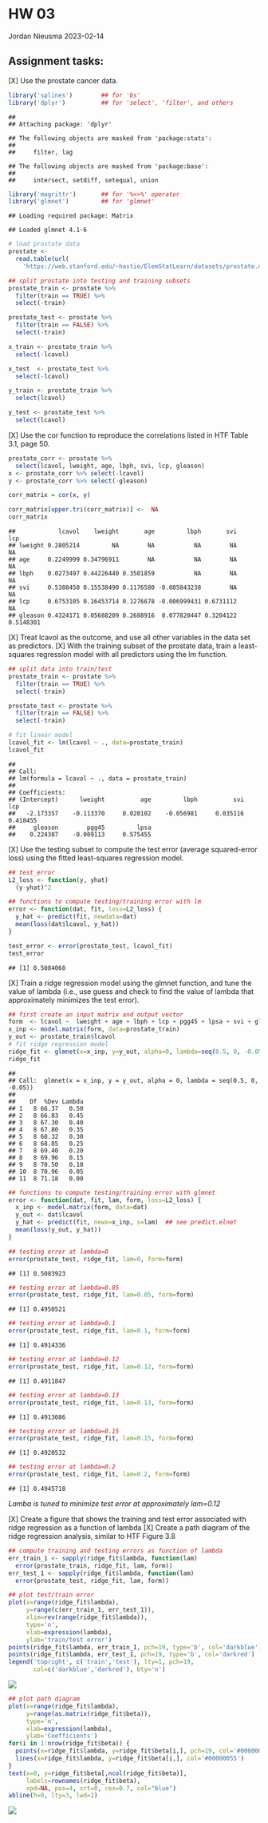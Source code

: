 HW 03
================
Jordan Nieusma
2023-02-14

## Assignment tasks:

\[X\] Use the prostate cancer data.

``` r
library('splines')        ## for 'bs'
library('dplyr')          ## for 'select', 'filter', and others
```

    ## 
    ## Attaching package: 'dplyr'

    ## The following objects are masked from 'package:stats':
    ## 
    ##     filter, lag

    ## The following objects are masked from 'package:base':
    ## 
    ##     intersect, setdiff, setequal, union

``` r
library('magrittr')       ## for '%<>%' operator
library('glmnet')         ## for 'glmnet' 
```

    ## Loading required package: Matrix

    ## Loaded glmnet 4.1-6

``` r
# load prostate data
prostate <- 
  read.table(url(
    'https://web.stanford.edu/~hastie/ElemStatLearn/datasets/prostate.data'))

## split prostate into testing and training subsets
prostate_train <- prostate %>%
  filter(train == TRUE) %>% 
  select(-train)

prostate_test <- prostate %>%
  filter(train == FALSE) %>% 
  select(-train)

x_train <- prostate_train %>%
  select(-lcavol)

x_test  <- prostate_test %>%
  select(-lcavol)

y_train <- prostate_train %>%
  select(lcavol)

y_test <- prostate_test %>%
  select(lcavol)
```

\[X\] Use the cor function to reproduce the correlations listed in HTF
Table 3.1, page 50.

``` r
prostate_corr <- prostate %>%
  select(lcavol, lweight, age, lbph, svi, lcp, gleason)
x <- prostate_corr %>% select(-lcavol)
y <- prostate_corr %>% select(-gleason)

corr_matrix = cor(x, y)

corr_matrix[upper.tri(corr_matrix)] <-  NA 
corr_matrix
```

    ##            lcavol    lweight       age         lbph       svi       lcp
    ## lweight 0.2805214         NA        NA           NA        NA        NA
    ## age     0.2249999 0.34796911        NA           NA        NA        NA
    ## lbph    0.0273497 0.44226440 0.3501859           NA        NA        NA
    ## svi     0.5388450 0.15538490 0.1176580 -0.085843238        NA        NA
    ## lcp     0.6753105 0.16453714 0.1276678 -0.006999431 0.6731112        NA
    ## gleason 0.4324171 0.05688209 0.2688916  0.077820447 0.3204122 0.5148301

\[X\] Treat lcavol as the outcome, and use all other variables in the
data set as predictors. \[X\] With the training subset of the prostate
data, train a least-squares regression model with all predictors using
the lm function.

``` r
## split data into train/test
prostate_train <- prostate %>%
  filter(train == TRUE) %>% 
  select(-train)

prostate_test <- prostate %>%
  filter(train == FALSE) %>% 
  select(-train)
```

``` r
# fit linear model
lcavol_fit <- lm(lcavol ~ ., data=prostate_train)
lcavol_fit
```

    ## 
    ## Call:
    ## lm(formula = lcavol ~ ., data = prostate_train)
    ## 
    ## Coefficients:
    ## (Intercept)      lweight          age         lbph          svi          lcp  
    ##   -2.173357    -0.113370     0.020102    -0.056981     0.035116     0.418455  
    ##     gleason        pgg45         lpsa  
    ##    0.224387    -0.009113     0.575455

\[X\] Use the testing subset to compute the test error (average
squared-error loss) using the fitted least-squares regression model.

``` r
## test_error 
L2_loss <- function(y, yhat)
  (y-yhat)^2

## functions to compute testing/training error with lm
error <- function(dat, fit, loss=L2_loss) {
  y_hat <- predict(fit, newdata=dat)
  mean(loss(dat$lcavol, y_hat))
}

test_error <- error(prostate_test, lcavol_fit)
test_error
```

    ## [1] 0.5084068

\[X\] Train a ridge regression model using the glmnet function, and tune
the value of lambda (i.e., use guess and check to find the value of
lambda that approximately minimizes the test error).

``` r
## first create an input matrix and output vector
form  <- lcavol ~  lweight + age + lbph + lcp + pgg45 + lpsa + svi + gleason
x_inp <- model.matrix(form, data=prostate_train)
y_out <- prostate_train$lcavol
# fit ridge regression model
ridge_fit <- glmnet(x=x_inp, y=y_out, alpha=0, lambda=seq(0.5, 0, -0.05))
ridge_fit
```

    ## 
    ## Call:  glmnet(x = x_inp, y = y_out, alpha = 0, lambda = seq(0.5, 0,      -0.05)) 
    ## 
    ##    Df  %Dev Lambda
    ## 1   8 66.37   0.50
    ## 2   8 66.83   0.45
    ## 3   8 67.30   0.40
    ## 4   8 67.80   0.35
    ## 5   8 68.32   0.30
    ## 6   8 68.85   0.25
    ## 7   8 69.40   0.20
    ## 8   8 69.96   0.15
    ## 9   8 70.50   0.10
    ## 10  8 70.96   0.05
    ## 11  8 71.18   0.00

``` r
## functions to compute testing/training error with glmnet
error <- function(dat, fit, lam, form, loss=L2_loss) {
  x_inp <- model.matrix(form, data=dat)
  y_out <- dat$lcavol
  y_hat <- predict(fit, newx=x_inp, s=lam)  ## see predict.elnet
  mean(loss(y_out, y_hat))
}

## testing error at lambda=0
error(prostate_test, ridge_fit, lam=0, form=form)
```

    ## [1] 0.5083923

``` r
## testing error at lambda=0.05
error(prostate_test, ridge_fit, lam=0.05, form=form)
```

    ## [1] 0.4950521

``` r
## testing error at lambda=0.1
error(prostate_test, ridge_fit, lam=0.1, form=form)
```

    ## [1] 0.4914336

``` r
## testing error at lambda=0.12
error(prostate_test, ridge_fit, lam=0.12, form=form)
```

    ## [1] 0.4911847

``` r
## testing error at lambda=0.13
error(prostate_test, ridge_fit, lam=0.13, form=form)
```

    ## [1] 0.4913086

``` r
## testing error at lambda=0.15
error(prostate_test, ridge_fit, lam=0.15, form=form)
```

    ## [1] 0.4920532

``` r
## testing error at lambda=0.2
error(prostate_test, ridge_fit, lam=0.2, form=form)
```

    ## [1] 0.4945718

*Lamba is tuned to minimize test error at approximately lam=0.12*

\[X\] Create a figure that shows the training and test error associated
with ridge regression as a function of lambda \[X\] Create a path
diagram of the ridge regression analysis, similar to HTF Figure 3.8

``` r
## compute training and testing errors as function of lambda
err_train_1 <- sapply(ridge_fit$lambda, function(lam) 
  error(prostate_train, ridge_fit, lam, form))
err_test_1 <- sapply(ridge_fit$lambda, function(lam) 
  error(prostate_test, ridge_fit, lam, form))

## plot test/train error
plot(x=range(ridge_fit$lambda),
     y=range(c(err_train_1, err_test_1)),
     xlim=rev(range(ridge_fit$lambda)),
     type='n',
     xlab=expression(lambda),
     ylab='train/test error')
points(ridge_fit$lambda, err_train_1, pch=19, type='b', col='darkblue')
points(ridge_fit$lambda, err_test_1, pch=19, type='b', col='darkred')
legend('topright', c('train','test'), lty=1, pch=19,
       col=c('darkblue','darkred'), bty='n')
```

![](Homework-3_files/figure-gfm/unnamed-chunk-6-1.png)<!-- -->

``` r
## plot path diagram
plot(x=range(ridge_fit$lambda),
     y=range(as.matrix(ridge_fit$beta)),
     type='n',
     xlab=expression(lambda),
     ylab='Coefficients')
for(i in 1:nrow(ridge_fit$beta)) {
  points(x=ridge_fit$lambda, y=ridge_fit$beta[i,], pch=19, col='#00000055')
  lines(x=ridge_fit$lambda, y=ridge_fit$beta[i,], col='#00000055')
}
text(x=0, y=ridge_fit$beta[,ncol(ridge_fit$beta)], 
     labels=rownames(ridge_fit$beta),
     xpd=NA, pos=4, srt=0, cex=0.7, col="blue")
abline(h=0, lty=3, lwd=2)
```

![](Homework-3_files/figure-gfm/unnamed-chunk-6-2.png)<!-- -->
